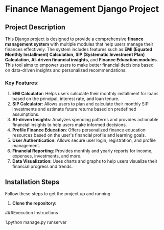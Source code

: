 # Finance Management Django Project

## Project Description

This Django project is designed to provide a comprehensive **finance management system** with multiple modules that help users manage their finances effectively. The system includes features such as **EMI (Equated Monthly Installment) Calculation**, **SIP (Systematic Investment Plan) Calculation**, **AI-driven financial insights**, and **Finance Education modules**. This tool aims to empower users to make better financial decisions based on data-driven insights and personalized recommendations.

### Key Features:
1. **EMI Calculator**: Helps users calculate their monthly installment for loans based on the principal, interest rate, and loan tenure.
2. **SIP Calculator**: Allows users to plan and calculate their monthly SIP investments and estimate future returns based on predefined assumptions.
3. **AI-driven Insights**: Analyzes spending patterns and provides actionable financial insights to help users make informed decisions.
4. **Profile Finance Education**: Offers personalized finance education resources based on the user's financial profile and learning goals.
5. **User Authentication**: Allows secure user login, registration, and profile management.
6. **Financial Reporting**: Provides monthly and yearly reports for income, expenses, investments, and more.
7. **Data Visualization**: Uses charts and graphs to help users visualize their financial progress and trends.

## Installation Steps

Follow these steps to get the project up and running:

1. **Clone the repository:**

###Execution Instructions

1.python manage.py runserver
